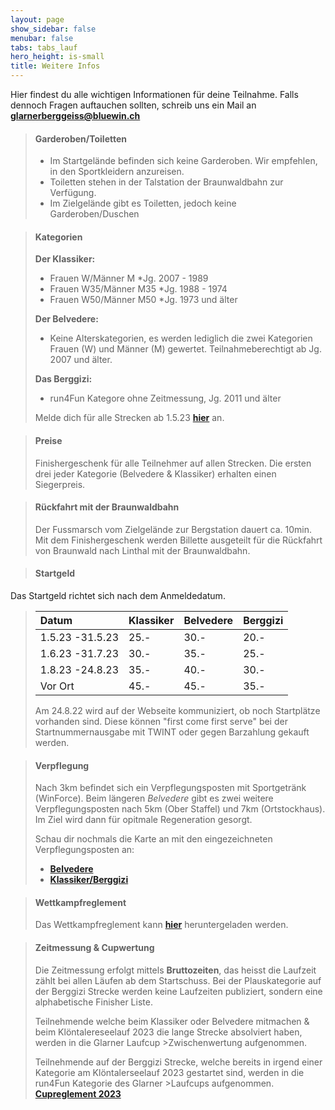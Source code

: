 ```yaml
---
layout: page
show_sidebar: false
menubar: false
tabs: tabs_lauf
hero_height: is-small
title: Weitere Infos
---
```


Hier findest du alle wichtigen Informationen für deine Teilnahme. Falls dennoch Fragen auftauchen sollten, schreib uns ein Mail an **[glarnerberggeiss@bluewin.ch](mailto:glarnerberggeiss@bluewin.ch)**

> #### Garderoben/Toiletten
>
> - Im Startgelände befinden sich keine Garderoben. Wir empfehlen, in den Sportkleidern anzureisen.
> - Toiletten stehen in der Talstation der Braunwaldbahn zur Verfügung.
> - Im Zielgelände gibt es Toiletten, jedoch keine Garderoben/Duschen
> 

> #### Kategorien
> **Der Klassiker:**
> -	Frauen W/Männer M             *Jg. 2007 - 1989
> -	Frauen W35/Männer M35         *Jg. 1988 - 1974
> -	Frauen W50/Männer M50         *Jg. 1973 und älter
> 
> **Der Belvedere:**
> - Keine Alterskategorien, es werden lediglich die zwei Kategorien Frauen (W) und Männer (M) gewertet. Teilnahmeberechtigt ab Jg. 2007 und älter.
>
>**Das Berggizi:**
>- run4Fun Kategore ohne Zeitmessung, Jg. 2011 und älter
>
> Melde dich für alle Strecken ab 1.5.23 **[hier](https://my.raceresult.com/216668/)** an. 



> #### Preise
> Finishergeschenk für alle Teilnehmer auf allen Strecken.
> Die ersten drei jeder Kategorie (Belvedere & Klassiker) erhalten einen Siegerpreis.

> #### Rückfahrt mit der Braunwaldbahn
> Der Fussmarsch vom Zielgelände zur Bergstation dauert ca. 10min.
> Mit dem Finishergeschenk werden Billette ausgeteilt für die Rückfahrt von Braunwald nach Linthal mit der Braunwaldbahn.

> #### Startgeld
Das Startgeld richtet sich nach dem Anmeldedatum.
>
> | Datum    	 | Klassiker | Belvedere | Berggizi |
> | :---        	 |    :----  |       :---| :---|
> | 1.5.23 -31.5.23 	 		 | 25.-	 	 | 30.-	     | 20.-	     |
> | 1.6.23 -31.7.23	     | 30.-      | 35.-      | 25.-	     |
> | 1.8.23 -24.8.23 | 35.-      | 40.-      | 30.-	     |
> | Vor Ort          | 45.-      | 45.-      | 35.-
>
> Am 24.8.22 wird auf der Webseite kommuniziert, ob noch Startplätze vorhanden sind. Diese können "first come first serve" bei der Startnummernausgabe mit TWINT oder gegen Barzahlung gekauft werden. 

> #### Verpflegung
> Nach 3km befindet sich ein Verpflegungsposten mit Sportgetränk (WinForce). Beim längeren *Belvedere* gibt es zwei weitere Verpflegungsposten nach 5km (Ober Staffel) und 7km (Ortstockhaus).
> Im Ziel wird dann für opitmale Regeneration gesorgt.
>
> Schau dir nochmals die Karte an mit den eingezeichneten Verpflegungsposten an:
> - **[Belvedere](/belvedere)** 
> - **[Klassiker/Berggizi](/der_klassiker)** 

> #### Wettkampfreglement
> Das Wettkampfreglement kann **[hier](https://drive.google.com/file/d/1hoiISxfgr-hE12FQh0yXtjghOasdfRMp/view?usp=sharing)** heruntergeladen werden.

> #### Zeitmessung & Cupwertung
>
> Die Zeitmessung erfolgt mittels **Bruttozeiten**, das heisst die Laufzeit zählt bei allen Läufen ab dem Startschuss. Bei der Plauskategorie auf der Berggizi Strecke werden keine Laufzeiten publiziert, sondern eine alphabetische Finisher Liste.
>
>Teilnehmende welche beim Klassiker oder Belvedere mitmachen & beim Klöntalereseelauf 2023 die lange Strecke absolviert haben, werden in die Glarner Laufcup >Zwischenwertung aufgenommen.
>
>Teilnehmende auf der Berggizi Strecke, welche bereits in irgend einer Kategorie am Klöntalerseelauf 2023 gestartet sind, werden in die run4Fun Kategorie des Glarner >Laufcups aufgenommen. **[Cupreglement 2023](https://www.glarnerlaufcup.ch/cup-infos/reglement)**


